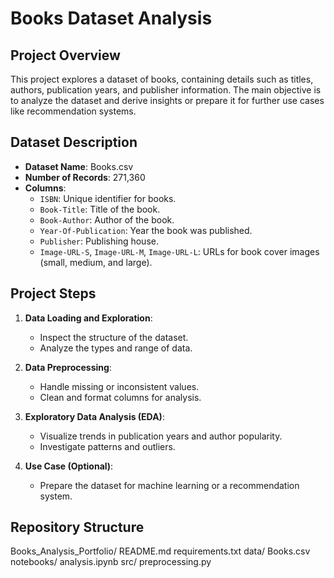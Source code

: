 # Books Dataset Analysis

## Project Overview

This project explores a dataset of books, containing details such as titles, authors, publication years, and publisher information. The main objective is to analyze the dataset and derive insights or prepare it for further use cases like recommendation systems.

## Dataset Description

- **Dataset Name**: Books.csv
- **Number of Records**: 271,360
- **Columns**:
  - `ISBN`: Unique identifier for books.
  - `Book-Title`: Title of the book.
  - `Book-Author`: Author of the book.
  - `Year-Of-Publication`: Year the book was published.
  - `Publisher`: Publishing house.
  - `Image-URL-S`, `Image-URL-M`, `Image-URL-L`: URLs for book cover images (small, medium, and large).

## Project Steps

1. **Data Loading and Exploration**:
   - Inspect the structure of the dataset.
   - Analyze the types and range of data.

2. **Data Preprocessing**:
   - Handle missing or inconsistent values.
   - Clean and format columns for analysis.

3. **Exploratory Data Analysis (EDA)**:
   - Visualize trends in publication years and author popularity.
   - Investigate patterns and outliers.

4. **Use Case (Optional)**:
   - Prepare the dataset for machine learning or a recommendation system.

## Repository Structure

Books_Analysis_Portfolio/
    README.md
    requirements.txt
    data/
        Books.csv
    notebooks/
        analysis.ipynb
    src/
        preprocessing.py
